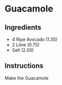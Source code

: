 # Guacamole
## Ingredients
* 4 Ripe Avocado (1.35)
* 2 Lime (0.75)
* Salt (2.00)
## Instructions
Make the Guacamole
